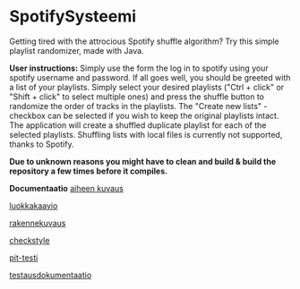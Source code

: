﻿# SpotifySysteemi
Getting tired with the attrocious Spotify shuffle algorithm? Try this simple playlist randomizer, made with Java.

**User instructions:**
Simply use the form the log in to spotify using your spotify username and password. If all goes well, you should be greeted with a list of your playlists.
Simply select your desired playlists ("Ctrl + click" or "Shift + click" to select multiple ones) and press the shuffle button to randomize the order of tracks in the playlists.
The "Create new lists" -checkbox can be selected if you wish to keep the original playlists intact. The application will create a shuffled duplicate playlist for each of the selected playlists.
Shuffling lists with local files is currently not supported, thanks to Spotify.

**Due to unknown reasons you might have to clean and build & build the repository a few times before it compiles.**

**Documentaatio**
[aiheen kuvaus](dokumentaatio/aiheenKuvausJaRakenne.md)

[luokkakaavio](dokumentaatio/luokkakaavio.png)

[rakennekuvaus](dokumentaatio/rakennekuvaus.md)

[checkstyle](https://htmlpreview.github.io/?https://github.com/xbexbex/SpotifySysteemi/blob/master/dokumentaatio/checkstyle/site/checkstyle.html)

[pit-testi](https://htmlpreview.github.io/?https://github.com/xbexbex/SpotifySysteemi/blob/master/dokumentaatio/pit/201702242234/index.html)

[testausdokumentaatio](dokumentaatio/testausdokumentaatio.md)

